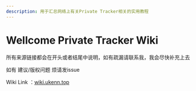 ```yaml
---
description: 用于汇总网络上有关Private Tracker相关的实用教程
---
```


# Wellcome Private Tracker Wiki

所有来源链接都会在开头或者结尾中说明，如有疏漏请联系我，我会尽快补充上去

如有 建议/版权问题 烦请发issue

Wiki Link ：[wiki.ukenn.top](https://wiki.ukenn.top/)







